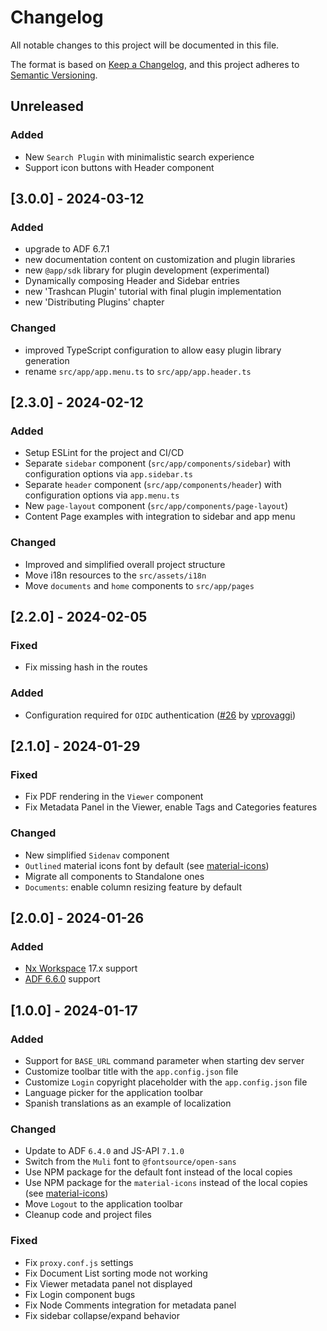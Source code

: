 # Changelog

All notable changes to this project will be documented in this file.

The format is based on [Keep a Changelog](https://keepachangelog.com/en/1.0.0/),
and this project adheres to [Semantic Versioning](https://semver.org/spec/v2.0.0.html).

## Unreleased

### Added

- New `Search Plugin` with minimalistic search experience
- Support icon buttons with Header component

## [3.0.0] - 2024-03-12

### Added

- upgrade to ADF 6.7.1
- new documentation content on customization and plugin libraries
- new `@app/sdk` library for plugin development (experimental)
- Dynamically composing Header and Sidebar entries
- new 'Trashcan Plugin' tutorial with final plugin implementation
- new 'Distributing Plugins' chapter

### Changed

- improved TypeScript configuration to allow easy plugin library generation
- rename `src/app/app.menu.ts` to `src/app/app.header.ts`

## [2.3.0] - 2024-02-12

### Added

- Setup ESLint for the project and CI/CD
- Separate `sidebar` component (`src/app/components/sidebar`) with configuration options via `app.sidebar.ts`
- Separate `header` component (`src/app/components/header`) with configuration options via `app.menu.ts`
- New `page-layout` component (`src/app/components/page-layout`)
- Content Page examples with integration to sidebar and app menu

### Changed

- Improved and simplified overall project structure
- Move i18n resources to the `src/assets/i18n`
- Move `documents` and `home` components to `src/app/pages`

## [2.2.0] - 2024-02-05

### Fixed

- Fix missing hash in the routes

### Added

- Configuration required for `OIDC` authentication ([#26](https://github.com/DenysVuika/adf-starter-acs/pull/26) by [vprovaggi](https://github.com/vprovaggi))

## [2.1.0] - 2024-01-29

### Fixed

- Fix PDF rendering in the `Viewer` component
- Fix Metadata Panel in the Viewer, enable Tags and Categories features

### Changed

- New simplified `Sidenav` component
- `Outlined` material icons font by default (see [material-icons](https://github.com/marella/material-icons))
- Migrate all components to Standalone ones
- `Documents`: enable column resizing feature by default

## [2.0.0] - 2024-01-26

### Added

- [Nx Workspace](https://nx.dev/getting-started/intro) 17.x support
- [ADF 6.6.0](https://github.com/Alfresco/alfresco-ng2-components/releases/tag/6.6.0) support

## [1.0.0] - 2024-01-17

### Added

- Support for `BASE_URL` command parameter when starting dev server
- Customize toolbar title with the `app.config.json` file
- Customize `Login` copyright placeholder with the `app.config.json` file
- Language picker for the application toolbar
- Spanish translations as an example of localization

### Changed

- Update to ADF `6.4.0` and JS-API `7.1.0`
- Switch from the `Muli` font to `@fontsource/open-sans`
- Use NPM package for the default font instead of the local copies
- Use NPM package for the `material-icons` instead of the local copies (see [material-icons](https://github.com/marella/material-icons))
- Move `Logout` to the application toolbar
- Cleanup code and project files

### Fixed

- Fix `proxy.conf.js` settings
- Fix Document List sorting mode not working
- Fix Viewer metadata panel not displayed
- Fix Login component bugs
- Fix Node Comments integration for metadata panel
- Fix sidebar collapse/expand behavior
